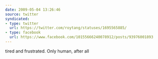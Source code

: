 ```yaml
---
date: 2009-05-04 13:26:46
source: twitter
syndicated:
- type: twitter
  url: https://twitter.com/roytang/statuses/1695565885/
- type: facebook
  url: https://www.facebook.com/10155666240078912/posts/93976001893
---
```


tired and frustrated. Only human, after all